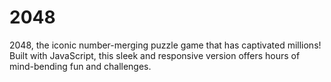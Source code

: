 # 2048
2048, the iconic number-merging puzzle game that has captivated millions! Built with JavaScript, this sleek and responsive version offers hours of mind-bending fun and challenges.
